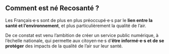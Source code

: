 ## Comment est né **Recosanté** ?

Les Français·e·s sont de plus en plus préoccupé·e·s par le **lien entre la santé et l’environnement**, et plus particulièrement la qualité de l’air.

De ce constat est venu l’ambition de créer un service public numérique, à l’échelle nationale, qui permette aux citoyen·ne·s d’**être informé·e·s et de se protéger** des impacts de la qualité de l’air sur leur santé.
